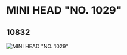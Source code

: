 # MINI HEAD "NO. 1029"
## 10832
![MINI HEAD "NO. 1029"](https://lc-www-live-s.legocdn.com/media/bricks/5/2/6006821.jpg)